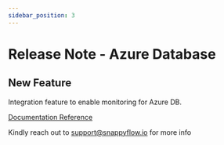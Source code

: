 ```yaml
---
sidebar_position: 3 
---
```

# Release Note - Azure Database

## New Feature

Integration feature to enable monitoring for Azure DB.

[Documentation Reference](/docs/release_note/database/azureDB)

Kindly reach out to [support@snappyflow.io](mailto:support@snappyflow.io) for more info

